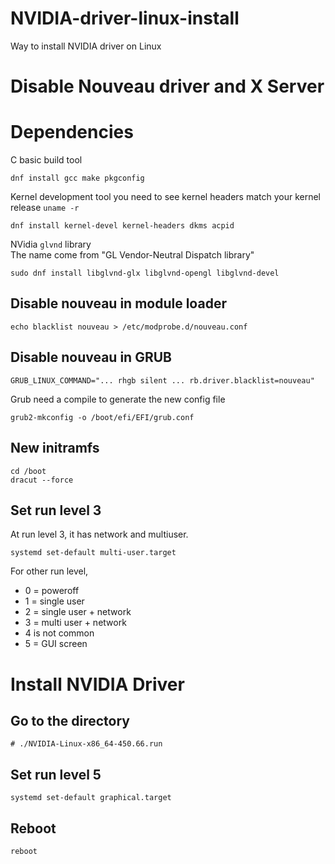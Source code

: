 # NVIDIA-driver-linux-install
Way to install NVIDIA driver on Linux
# Disable Nouveau driver and X Server

# Dependencies
C basic build tool
```
dnf install gcc make pkgconfig
```
Kernel development tool
you need to see kernel headers match your kernel release `uname -r`
```
dnf install kernel-devel kernel-headers dkms acpid
```
NVidia `glvnd` library \
The name come from "GL Vendor-Neutral Dispatch library"
```
sudo dnf install libglvnd-glx libglvnd-opengl libglvnd-devel 
```


## Disable nouveau in module loader
```
echo blacklist nouveau > /etc/modprobe.d/nouveau.conf
```

## Disable nouveau in GRUB
```
GRUB_LINUX_COMMAND="... rhgb silent ... rb.driver.blacklist=nouveau"
```
Grub need a compile to generate the new config file
```
grub2-mkconfig -o /boot/efi/EFI/grub.conf
```
## New initramfs
```
cd /boot
dracut --force
```

## Set run level 3
At run level 3, it has network and multiuser.
```
systemd set-default multi-user.target
```
For other run level,
- 0 = poweroff
- 1 = single user
- 2 = single user + network
- 3 = multi user + network
- 4 is not common
- 5 = GUI screen

# Install NVIDIA Driver
## Go to the directory
```
# ./NVIDIA-Linux-x86_64-450.66.run
```
## Set run level 5
```
systemd set-default graphical.target
```
## Reboot
```
reboot
```
